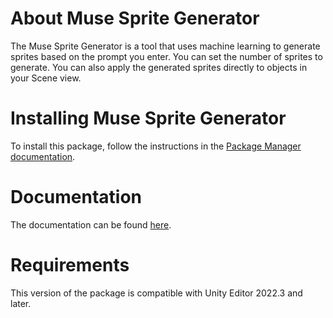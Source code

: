 # About Muse Sprite Generator

The Muse Sprite Generator is a tool that uses machine learning to generate sprites based on the prompt you enter. You can set the number of sprites to generate. You can also apply the generated sprites directly to objects in your Scene view.

# Installing Muse Sprite Generator

To install this package, follow the instructions in the [Package Manager documentation](https://docs.unity3d.com/Packages/com.unity.package-manager-ui@latest/index.html).

# Documentation

The documentation can be found [here](https://docs.unity3d.com/Packages/com.unity.muse.sprite@latest).

# Requirements

This version of the package is compatible with Unity Editor 2022.3 and later.